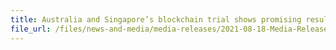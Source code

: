 ```yaml
---
title: Australia and Singapore’s blockchain trial shows promising results for reducing transaction costs
file_url: /files/news-and-media/media-releases/2021-08-18-Media-Release.pdf
---
```

